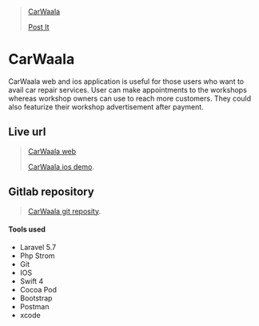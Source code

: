 > [CarWaala](https://itshassan.me)
>
> [Post It](http://postkar.netlify.com)

# CarWaala

CarWaala web and ios application is useful for those users who want to avail car repair services. User can make appointments to the workshops whereas workshop owners can use to reach more customers. They could also featurize their workshop advertisement after payment.

## Live url

> [CarWaala web](http://vu-help.herokuapp.com/forum) 
>
> [CarWaala ios demo](http://vu-help.herokuapp.com/forum).

## Gitlab repository

> [CarWaala git reposity](http://vu-help.herokuapp.com/forum).
>

#### Tools used

*   Laravel 5.7
*   Php Strom
*   Git
*   IOS
*   Swift 4
*   Cocoa Pod
*   Bootstrap
*   Postman
*   xcode

```

